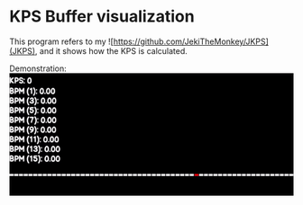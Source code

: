 # KPS Buffer visualization 

This program refers to my ![https://github.com/JekiTheMonkey/JKPS](JKPS), and it shows how the KPS is calculated.

Demonstration:
![](demo.gif)